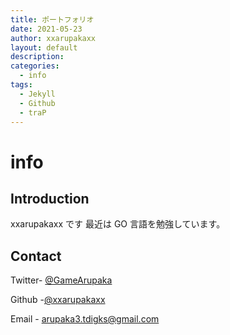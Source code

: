 ```yaml
---
title: ポートフォリオ
date: 2021-05-23
author: xxarupakaxx
layout: default
description:
categories:
  - info
tags:
  - Jekyll
  - Github
  - traP
---
```


# info

## Introduction

xxarupakaxx です
最近は GO 言語を勉強しています。

## Contact

Twitter- [@GameArupaka](https://twitter.com/GameArupaka)

Github -[@xxarupakaxx](https://github.com/xxarupakaxx)

Email - arupaka3.tdigks@gmail.com
